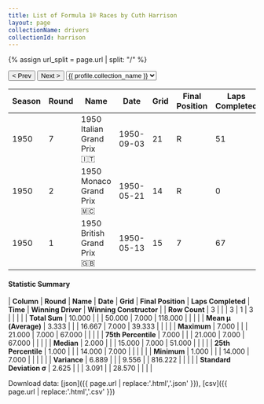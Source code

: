 ```yaml
---
title: List of Formula 1® Races by Cuth Harrison
layout: page
collectionName: drivers
collectionId: harrison
---
```


{% assign url_split = page.url | split: "/" %}
<div id="collection-navigation">
<button onclick="selector.options[selector.selectedIndex-1].value && (window.location = selector.options[selector.selectedIndex-1].value);">&lt; Prev</button>
<button onclick="selector.options[selector.selectedIndex+1].value && (window.location = selector.options[selector.selectedIndex+1].value);">Next &gt;</button>
<select id="selector" onchange="this.options[this.selectedIndex].value && (window.location = this.options[this.selectedIndex].value);">
  {% for collectionId in site.data[page.collectionName].refs %}
    {% if collectionId == page.collectionId %}
      {% assign selected = "selected" %}
    {% else %}
      {% assign selected = "" %}
    {% endif %}
    {% assign profile = site.data[page.collectionName][collectionId].profile %}
    <option value="/f1/{{ page.collectionName }}/{{ collectionId }}/{{ url_split[4] }}" {{ selected }}>{{ profile.collection_name }}</option>
  {% endfor %}
</select>
</div>

| Season | Round | Name | Date | Grid | Final Position | Laps Completed | Time | Winning Driver | Winning Constructor |
|--|--|--|--|--|--|--|--|--|--|
| 1950 | 7 | 1950 Italian Grand Prix 🇮🇹 | 1950-09-03 | 21 | R | 51 |   | Nino Farina 🇮🇹 | Alfa Romeo 🇮🇹 |
| 1950 | 2 | 1950 Monaco Grand Prix 🇲🇨 | 1950-05-21 | 14 | R | 0 |   | Juan Fangio 🇦🇷 | Alfa Romeo 🇮🇹 |
| 1950 | 1 | 1950 British Grand Prix 🇬🇧 | 1950-05-13 | 15 | 7 | 67 |   | Nino Farina 🇮🇹 | Alfa Romeo 🇮🇹 |

#### Statistic Summary

| **Column** | **Round** | **Name** | **Date** | **Grid** | **Final Position** | **Laps Completed** | **Time** | **Winning Driver** | **Winning Constructor** |
| **Row Count** | 3 |  |  | 3 | 1 | 3 |  |  |  |
| **Total Sum** | 10.000 |  |  | 50.000 | 7.000 | 118.000 |  |  |  |
| **Mean μ (Average)** | 3.333 |  |  | 16.667 | 7.000 | 39.333 |  |  |  |
| **Maximum** | 7.000 |  |  | 21.000 | 7.000 | 67.000 |  |  |  |
| **75th Percentile** | 7.000 |  |  | 21.000 | 7.000 | 67.000 |  |  |  |
| **Median** | 2.000 |  |  | 15.000 | 7.000 | 51.000 |  |  |  |
| **25th Percentile** | 1.000 |  |  | 14.000 | 7.000 |  |  |  |  |
| **Minimum** | 1.000 |  |  | 14.000 | 7.000 |  |  |  |  |
| **Variance** | 6.889 |  |  | 9.556 |  | 816.222 |  |  |  |
| **Standard Deviation σ** | 2.625 |  |  | 3.091 |  | 28.570 |  |  |  |

Download data: [json]({{ page.url | replace:'.html','.json' }}), [csv]({{ page.url | replace:'.html','.csv' }})
